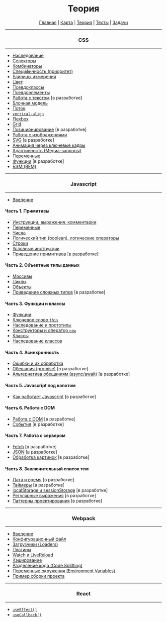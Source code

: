 <div align="center">

# Теория

[Главная](https://github.com/dollaween/junior-roadmap/)
|
[Карта](/roadmap/README.md)
|
[Теория](/theory/README.md)
|
[Тесты](/tests/README.md)
|
[Задачи](/tasks/README.md)

</div>

---

<div align="center">

### CSS

</div>

---

* [Наследование](./css/inheritance.md)
* [Селекторы](./css/selectors.md)
* [Комбинаторы](./css/combinators.md)
* [Специфичность (приоритет)](./css/specificity.md)
* [Единицы измерения](./css/units.md)
* [Цвет](./css/color.md)
* [Псевдоклассы](./css/pseudo-classes.md)
* [Псевдоэлементы](./css/pseudo-elements.md)
* [Работа с текстом](./css/text.md) [в разработке]
* [Блочная модель](./css/box-model.md)
* [Поток](./css/flow.md)
* [`vertical-align`](./css/vertical-align.md)
* [Flexbox](./css/flexbox.md)
* [Grid](./css/grid.md)
* [Позиционирование](./css/position.md) [в разработке]
* [Работа с изображениями](./css/images.md)
* [SVG](./css/svg.md) [в разработке]
* [Анимация через ключевые кадры](./css/animation-keyframes.md)
* [Адаптивность (Медиа-запросы)](./css/media.md)
* [Переменные](./css/variables.md)
* [Функции](./css/functions.md) [в разработке]
* [БЭМ (BEM)](./css/bem.md)

---

<div align="center">

### Javascript

</div>

---

* [Введение](./introduction.md)

#### Часть 1. Примитивы
* [Инструкции, выражения, комментарии](./statements.md)
* [Переменные](./variables.md)
* [Числа](./number.md)
* [Логический тип (boolean), логические операторы](./boolean.md)
* [Строки](./string.md)
* [Условные инструкции](./condition.md)
* [Приведение примитивов](./primitive-coercion.md) [в разработке]

#### Часть 2. Объектные типы данных
* [Массивы](./array.md)
* [Циклы](./loops.md)
* [Объекты](./object.md)
* [Приведение сложных типов](./type-coercion.md) [в разработке]

#### Часть 3. Функции и классы
* [Функции](./function.md)
* [Ключевое слово `this`](./this.md)
* [Наследование и прототипы](./prototype.md)
* [Конструкторы и оператор `new`](./constructor.md)
* [Классы](./class.md)
* [Наследование классов](./class-inheritance.md)

#### Часть 4. Асинхронность
* [Ошибки и их обработка](./error.md)
* [Обещания (promise)](./promise.md) [в разработке]
* [Альтернатива обещаниям (async/await)](./async-await.md) [в разработке]

#### Часть 5. Javascript под капотом
* [Как работает Javascript](./how-it-works.md) [в разработке]

#### Часть 6. Работа с DOM
* [Работа с DOM](./dom.md) [в разработке]
* [События](./event.md) [в разработке]

#### Часть 7. Работа с сервером
* [Fetch](./fetch.md) [в разработке]
* [JSON](./json.md) [в разработке]
* [Обработка картинок](./file.md) [в разработке]

#### Часть 8. Заключительный список тем
* [Дата и время](./date.md) [в разработке]
* [Таймеры](./timer.md) [в разработке]
* [localStorage и sessionStorage](./local-storage.md) [в разработке]
* [Регулярные выражения](./regexp.md) [в разработке]
* [Паттерны проектирования](./pattern.md) [в разработке]

---

<div align="center">

### Webpack

</div>

---

* [Введение](./webpack/introduction.md)
* [Конфигурационный файл](./webpack/config.md)
* [Загрузчики (Loaders)](./webpack/loaders.md)
* [Плагины](./webpack/plugins.md)
* [Watch и LiveReload](./webpack/watch.md)
* [Кэширование](./webpack/caching.md)
* [Разделение кода (Code Splitting)](./webpack/code-splitting.md)
* [Переменные окружения (Environment Variables)](./webpack/environment.md)
* [Пример сборки проекта](./webpack/example.md)

---

<div align="center">

### React

</div>

---

* [`useEffect()`](./react/useEffect.md)
* [`useCallback()`](./react/useCallback.md)
